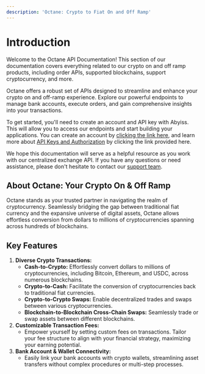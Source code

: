 ```yaml
---
description: 'Octane: Crypto to Fiat On and Off Ramp'
---
```


# Introduction

Welcome to the Octane API Documentation! This section of our documentation covers everything related to our crypto on and off ramp products, including order APIs, supported blockchains, support cryptocurrency, and more.

Octane offers a robust set of APIs designed to streamline and enhance your crypto on and off-ramp experience. Explore our powerful endpoints to manage bank accounts, execute orders, and gain comprehensive insights into your transactions.

To get started, you'll need to create an account and API key with Abyiss. This will allow you to access our endpoints and start building your applications. You can create an account by [clicking the link here](https://abyiss.com/signin), and learn more about [API Keys and Authorization](../introduction/api-architecture/api-keys-authentication.md) by clicking the link provided here.

We hope this documentation will serve as a helpful resource as you work with our centralized exchange API. If you have any questions or need assistance, please don't hesitate to contact our [support team](https://abyiss.com/contact).

## **About Octane: Your Crypto On & Off Ramp**

Octane stands as your trusted partner in navigating the realm of cryptocurrency. Seamlessly bridging the gap between traditional fiat currency and the expansive universe of digital assets, Octane allows effortless conversion from dollars to millions of cryptocurrencies spanning across hundreds of blockchains.

## Key Features

1. **Diverse Crypto Transactions:**
   * **Cash-to-Crypto:** Effortlessly convert dollars to millions of cryptocurrencies, including Bitcoin, Ethereum, and USDC, across numerous blockchains.
   * **Crypto-to-Cash:** Facilitate the conversion of cryptocurrencies back to traditional fiat currencies.
   * **Crypto-to-Crypto Swaps:** Enable decentralized trades and swaps between various cryptocurrencies.
   * **Blockchain-to-Blockchain Cross-Chain Swaps:** Seamlessly trade or swap assets between different blockchains.
2. **Customizable Transaction Fees:**
   * Empower yourself by setting custom fees on transactions. Tailor your fee structure to align with your financial strategy, maximizing your earning potential.
3. **Bank Account & Wallet Connectivity:**
   * Easily link your bank accounts with crypto wallets, streamlining asset transfers without complex procedures or multi-step processes.
